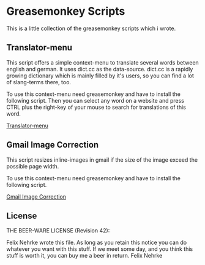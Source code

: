 Greasemonkey Scripts
====================

This is a little collection of the greasemonkey scripts which i wrote.

Translator-menu
---------------
This script offers a simple context-menu to translate several words between
english and german. It uses dict.cc as the data-source. dict.cc is a rapidly
growing dictionary which is mainly filled by it's users, so you can find a lot
of slang-terms there, too.

To use this context-menu need greasemonkey and  have to install the following
script. Then you can select any word on a website and press CTRL plus the
right-key of your mouse to search for translations of this word.

[Translator-menu](https://raw.githubusercontent.com/nemoinho/greasemonkey-scripts/master/translation-menu.user.js)

Gmail Image Correction
----------------------
This script resizes inline-images in gmail if the size of the image exceed the possible page width.

To use this context-menu need greasemonkey and  have to install the following
script.

[Gmail Image Correction](https://raw.githubusercontent.com/nemoinho/greasemonkey-scripts/master/gmail-image-correction.user.js)

License
-------
THE BEER-WARE LICENSE (Revision 42):

Felix Nehrke wrote this file. As long as you retain this notice you can do
whatever you want with this stuff. If we meet some day, and you think this
stuff is worth it, you can buy me a beer in return. Felix Nehrke
